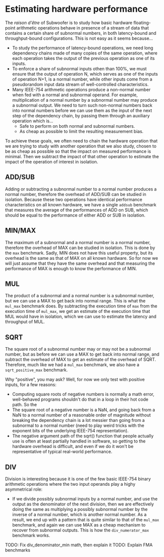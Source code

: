 # Estimating hardware performance

The _raison d'être_ of Subwoofer is to study how basic hardware floating-point
arithmetic operations behave in presence of a stream of data that contains a
certain share of subnormal numbers, in both latency-bound and throughput-bound
configurations. This is not easy as it seems because...

- To study the performance of latency-bound operations, we need long dependency
  chains made of many copies of the same operation, where each operation takes
  the output of the previous operation as one of its inputs.
- To enforce a share of subnormal inputs othen than 100%, we must ensure that
  the output of operation N, which serves as one of the inputs of operation N+1,
  is a normal number, while other inputs come from a pseudorandom input data
  stream of well-controlled characteristics.
- Many IEEE-754 arithmetic operations produce a non-normal number when fed with
  a normal and subnormal operand. For example, multiplication of a normal number
  by a subnormal number may produce a subnormal output. We need to turn such
  non-normal numbers back into normal numbers before we can use them as the
  input of the next step of the dependency chain, by passing them through an
  auxiliary operation which is...
  * Safe to perform on both normal and subnormal numbers.
  * As cheap as possible to limit the resulting measurement bias.

To achieve these goals, we often need to chain the hardware operation that we
are trying to study with another operation that we also study, chosen to be as
cheap as possible so that the impact on measured performance is minimal. Then we
subtract the impact of that other operation to estimate the impact of the
operation of interest in isolation.

## ADD/SUB

Adding or subtracting a subnormal number to a normal number produces a normal
number, therefore the overhead of ADD/SUB can be studied in isolation. Because
these two operations have identical performance characteristics on all known
hardware, we have a single `addsub` benchmark that measures the average of the
performances of ADD on SUB, which should be equal to the performance of either
ADD or SUB in isolation.

## MIN/MAX

The maximum of a subnormal and a normal number is a normal number, therefore the
overhead of MAX can be studied in isolation. This is done by the `max`
benchmark. Sadly, MIN does not have this useful property, but its overhead is
the same as that of MAX on all known hardware. So for now we will just assume
that they have the same overhead and that measuring the performance of MAX is
enough to know the performance of MIN.

## MUL

The product of a subnormal and a normal number is a subnormal number, but we can
use a MAX to get back into normal range. This is what the `mul_max` benchmark
does. By subtracting the execution time of `max` from the execution time of
`mul_max`, we get an estimate of the execution time that MUL would have in
isolation, which we can use to estimate the latency and throughput of MUL.

## SQRT

The square root of a subnormal number may or may not be a subnormal number, but
as before we can use a MAX to get back into normal range, and subtract the
overhead of MAX to get an estimate of the overhead of SQRT. Therefore, much like
we had a `mul_max` benchmark, we also have a `sqrt_positive_max` benchmark.

Why "positive", you may ask? Well, for now we only test with positive inputs,
for a few reasons:

- Computing square roots of negative numbers is normally a math error,
  well-behaved programs shouldn't do that in a loop in their hot code path. So
  the
- The square root of a negative number is a NaN, and going back from a NaN to a
  normal number of a reasonable order of magnitude without breaking the
  dependency chain is a lot messier than going from a subnormal to a normal
  number (need to play weird tricks with the exponent bits of the underlying
  IEEE-754 representation).
- The negative argument path of the sqrt() function that people actually use is
  often at least partially handled in software, so getting to the hardware
  overhead is difficult, and even if we do it won't be representative of typical
  real-world performance.

## DIV

Division is interesting because it is one of the few basic IEEE-754 binary
arithmetic operations where the two input operands play a highy asymmetrical
role:

- If we divide possibly subnormal inputs by a normal number, and use the output
  as the denominator of the next division, then we are effectively doing the
  same as multiplying a possibly subnormal number by the inverse of a normal
  number, which is another normal number. As a result, we end up with a pattern
  that is quite similar to that of the `mul_max` benchmark, and again we can use
  MAX as a cheap mechanism to recover from subnormal outputs. This is how the
  `div_numerator_max` benchmark works.

TODO: Fix div_denominator_min math, then explain it
TODO: Explain FMA benchmarks

